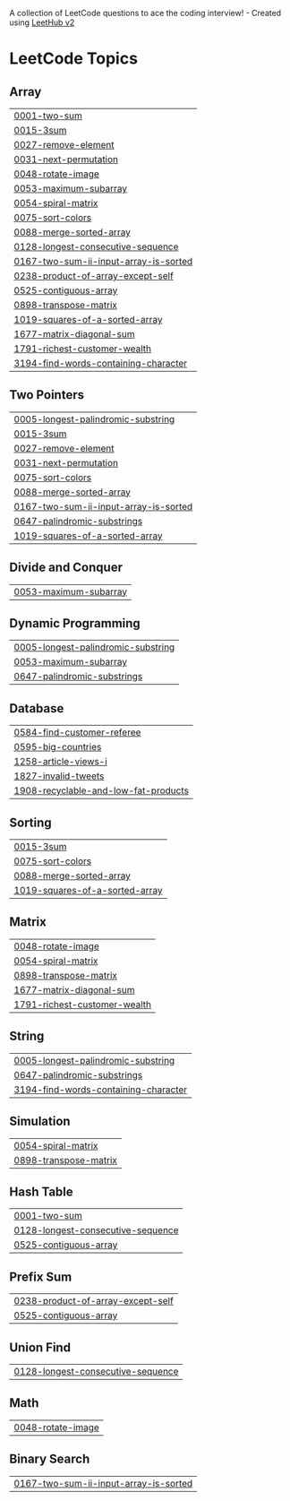 A collection of LeetCode questions to ace the coding interview! - Created using [LeetHub v2](https://github.com/arunbhardwaj/LeetHub-2.0)
<!---LeetCode Topics Start-->
# LeetCode Topics
## Array
|  |
| ------- |
| [0001-two-sum](https://github.com/muneera15/Leetcode/tree/master/0001-two-sum) |
| [0015-3sum](https://github.com/muneera15/Leetcode/tree/master/0015-3sum) |
| [0027-remove-element](https://github.com/muneera15/Leetcode/tree/master/0027-remove-element) |
| [0031-next-permutation](https://github.com/muneera15/Leetcode/tree/master/0031-next-permutation) |
| [0048-rotate-image](https://github.com/muneera15/Leetcode/tree/master/0048-rotate-image) |
| [0053-maximum-subarray](https://github.com/muneera15/Leetcode/tree/master/0053-maximum-subarray) |
| [0054-spiral-matrix](https://github.com/muneera15/Leetcode/tree/master/0054-spiral-matrix) |
| [0075-sort-colors](https://github.com/muneera15/Leetcode/tree/master/0075-sort-colors) |
| [0088-merge-sorted-array](https://github.com/muneera15/Leetcode/tree/master/0088-merge-sorted-array) |
| [0128-longest-consecutive-sequence](https://github.com/muneera15/Leetcode/tree/master/0128-longest-consecutive-sequence) |
| [0167-two-sum-ii-input-array-is-sorted](https://github.com/muneera15/Leetcode/tree/master/0167-two-sum-ii-input-array-is-sorted) |
| [0238-product-of-array-except-self](https://github.com/muneera15/Leetcode/tree/master/0238-product-of-array-except-self) |
| [0525-contiguous-array](https://github.com/muneera15/Leetcode/tree/master/0525-contiguous-array) |
| [0898-transpose-matrix](https://github.com/muneera15/Leetcode/tree/master/0898-transpose-matrix) |
| [1019-squares-of-a-sorted-array](https://github.com/muneera15/Leetcode/tree/master/1019-squares-of-a-sorted-array) |
| [1677-matrix-diagonal-sum](https://github.com/muneera15/Leetcode/tree/master/1677-matrix-diagonal-sum) |
| [1791-richest-customer-wealth](https://github.com/muneera15/Leetcode/tree/master/1791-richest-customer-wealth) |
| [3194-find-words-containing-character](https://github.com/muneera15/Leetcode/tree/master/3194-find-words-containing-character) |
## Two Pointers
|  |
| ------- |
| [0005-longest-palindromic-substring](https://github.com/muneera15/Leetcode/tree/master/0005-longest-palindromic-substring) |
| [0015-3sum](https://github.com/muneera15/Leetcode/tree/master/0015-3sum) |
| [0027-remove-element](https://github.com/muneera15/Leetcode/tree/master/0027-remove-element) |
| [0031-next-permutation](https://github.com/muneera15/Leetcode/tree/master/0031-next-permutation) |
| [0075-sort-colors](https://github.com/muneera15/Leetcode/tree/master/0075-sort-colors) |
| [0088-merge-sorted-array](https://github.com/muneera15/Leetcode/tree/master/0088-merge-sorted-array) |
| [0167-two-sum-ii-input-array-is-sorted](https://github.com/muneera15/Leetcode/tree/master/0167-two-sum-ii-input-array-is-sorted) |
| [0647-palindromic-substrings](https://github.com/muneera15/Leetcode/tree/master/0647-palindromic-substrings) |
| [1019-squares-of-a-sorted-array](https://github.com/muneera15/Leetcode/tree/master/1019-squares-of-a-sorted-array) |
## Divide and Conquer
|  |
| ------- |
| [0053-maximum-subarray](https://github.com/muneera15/Leetcode/tree/master/0053-maximum-subarray) |
## Dynamic Programming
|  |
| ------- |
| [0005-longest-palindromic-substring](https://github.com/muneera15/Leetcode/tree/master/0005-longest-palindromic-substring) |
| [0053-maximum-subarray](https://github.com/muneera15/Leetcode/tree/master/0053-maximum-subarray) |
| [0647-palindromic-substrings](https://github.com/muneera15/Leetcode/tree/master/0647-palindromic-substrings) |
## Database
|  |
| ------- |
| [0584-find-customer-referee](https://github.com/muneera15/Leetcode/tree/master/0584-find-customer-referee) |
| [0595-big-countries](https://github.com/muneera15/Leetcode/tree/master/0595-big-countries) |
| [1258-article-views-i](https://github.com/muneera15/Leetcode/tree/master/1258-article-views-i) |
| [1827-invalid-tweets](https://github.com/muneera15/Leetcode/tree/master/1827-invalid-tweets) |
| [1908-recyclable-and-low-fat-products](https://github.com/muneera15/Leetcode/tree/master/1908-recyclable-and-low-fat-products) |
## Sorting
|  |
| ------- |
| [0015-3sum](https://github.com/muneera15/Leetcode/tree/master/0015-3sum) |
| [0075-sort-colors](https://github.com/muneera15/Leetcode/tree/master/0075-sort-colors) |
| [0088-merge-sorted-array](https://github.com/muneera15/Leetcode/tree/master/0088-merge-sorted-array) |
| [1019-squares-of-a-sorted-array](https://github.com/muneera15/Leetcode/tree/master/1019-squares-of-a-sorted-array) |
## Matrix
|  |
| ------- |
| [0048-rotate-image](https://github.com/muneera15/Leetcode/tree/master/0048-rotate-image) |
| [0054-spiral-matrix](https://github.com/muneera15/Leetcode/tree/master/0054-spiral-matrix) |
| [0898-transpose-matrix](https://github.com/muneera15/Leetcode/tree/master/0898-transpose-matrix) |
| [1677-matrix-diagonal-sum](https://github.com/muneera15/Leetcode/tree/master/1677-matrix-diagonal-sum) |
| [1791-richest-customer-wealth](https://github.com/muneera15/Leetcode/tree/master/1791-richest-customer-wealth) |
## String
|  |
| ------- |
| [0005-longest-palindromic-substring](https://github.com/muneera15/Leetcode/tree/master/0005-longest-palindromic-substring) |
| [0647-palindromic-substrings](https://github.com/muneera15/Leetcode/tree/master/0647-palindromic-substrings) |
| [3194-find-words-containing-character](https://github.com/muneera15/Leetcode/tree/master/3194-find-words-containing-character) |
## Simulation
|  |
| ------- |
| [0054-spiral-matrix](https://github.com/muneera15/Leetcode/tree/master/0054-spiral-matrix) |
| [0898-transpose-matrix](https://github.com/muneera15/Leetcode/tree/master/0898-transpose-matrix) |
## Hash Table
|  |
| ------- |
| [0001-two-sum](https://github.com/muneera15/Leetcode/tree/master/0001-two-sum) |
| [0128-longest-consecutive-sequence](https://github.com/muneera15/Leetcode/tree/master/0128-longest-consecutive-sequence) |
| [0525-contiguous-array](https://github.com/muneera15/Leetcode/tree/master/0525-contiguous-array) |
## Prefix Sum
|  |
| ------- |
| [0238-product-of-array-except-self](https://github.com/muneera15/Leetcode/tree/master/0238-product-of-array-except-self) |
| [0525-contiguous-array](https://github.com/muneera15/Leetcode/tree/master/0525-contiguous-array) |
## Union Find
|  |
| ------- |
| [0128-longest-consecutive-sequence](https://github.com/muneera15/Leetcode/tree/master/0128-longest-consecutive-sequence) |
## Math
|  |
| ------- |
| [0048-rotate-image](https://github.com/muneera15/Leetcode/tree/master/0048-rotate-image) |
## Binary Search
|  |
| ------- |
| [0167-two-sum-ii-input-array-is-sorted](https://github.com/muneera15/Leetcode/tree/master/0167-two-sum-ii-input-array-is-sorted) |
<!---LeetCode Topics End-->